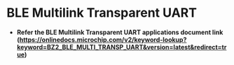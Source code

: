# BLE Multilink Transparent UART

-   **Refer the BLE Multilink Transparent UART applications document link (https://onlinedocs.microchip.com/v2/keyword-lookup?keyword=BZ2_BLE_MULTI_TRANSP_UART&version=latest&redirect=true)**